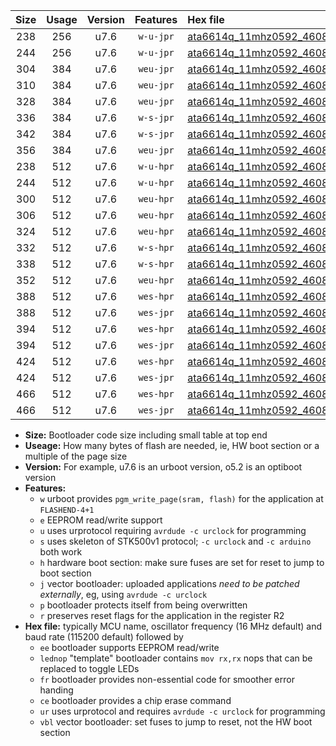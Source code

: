|Size|Usage|Version|Features|Hex file|
|:-:|:-:|:-:|:-:|:--|
|238|256|u7.6|`w-u-jpr`|[ata6614q_11mhz0592_460800bps_ur_vbl.hex](https://raw.githubusercontent.com/stefanrueger/urboot/main/bootloaders/ata6614q/fcpu_11mhz0592/460800_bps/ata6614q_11mhz0592_460800bps_ur_vbl.hex)|
|244|256|u7.6|`w-u-jpr`|[ata6614q_11mhz0592_460800bps_lednop_ur_vbl.hex](https://raw.githubusercontent.com/stefanrueger/urboot/main/bootloaders/ata6614q/fcpu_11mhz0592/460800_bps/ata6614q_11mhz0592_460800bps_lednop_ur_vbl.hex)|
|304|384|u7.6|`weu-jpr`|[ata6614q_11mhz0592_460800bps_ee_ur_vbl.hex](https://raw.githubusercontent.com/stefanrueger/urboot/main/bootloaders/ata6614q/fcpu_11mhz0592/460800_bps/ata6614q_11mhz0592_460800bps_ee_ur_vbl.hex)|
|310|384|u7.6|`weu-jpr`|[ata6614q_11mhz0592_460800bps_ee_lednop_ur_vbl.hex](https://raw.githubusercontent.com/stefanrueger/urboot/main/bootloaders/ata6614q/fcpu_11mhz0592/460800_bps/ata6614q_11mhz0592_460800bps_ee_lednop_ur_vbl.hex)|
|328|384|u7.6|`weu-jpr`|[ata6614q_11mhz0592_460800bps_ee_lednop_fr_ur_vbl.hex](https://raw.githubusercontent.com/stefanrueger/urboot/main/bootloaders/ata6614q/fcpu_11mhz0592/460800_bps/ata6614q_11mhz0592_460800bps_ee_lednop_fr_ur_vbl.hex)|
|336|384|u7.6|`w-s-jpr`|[ata6614q_11mhz0592_460800bps_vbl.hex](https://raw.githubusercontent.com/stefanrueger/urboot/main/bootloaders/ata6614q/fcpu_11mhz0592/460800_bps/ata6614q_11mhz0592_460800bps_vbl.hex)|
|342|384|u7.6|`w-s-jpr`|[ata6614q_11mhz0592_460800bps_lednop_vbl.hex](https://raw.githubusercontent.com/stefanrueger/urboot/main/bootloaders/ata6614q/fcpu_11mhz0592/460800_bps/ata6614q_11mhz0592_460800bps_lednop_vbl.hex)|
|356|384|u7.6|`weu-jpr`|[ata6614q_11mhz0592_460800bps_ee_lednop_fr_ce_ur_vbl.hex](https://raw.githubusercontent.com/stefanrueger/urboot/main/bootloaders/ata6614q/fcpu_11mhz0592/460800_bps/ata6614q_11mhz0592_460800bps_ee_lednop_fr_ce_ur_vbl.hex)|
|238|512|u7.6|`w-u-hpr`|[ata6614q_11mhz0592_460800bps_ur.hex](https://raw.githubusercontent.com/stefanrueger/urboot/main/bootloaders/ata6614q/fcpu_11mhz0592/460800_bps/ata6614q_11mhz0592_460800bps_ur.hex)|
|244|512|u7.6|`w-u-hpr`|[ata6614q_11mhz0592_460800bps_lednop_ur.hex](https://raw.githubusercontent.com/stefanrueger/urboot/main/bootloaders/ata6614q/fcpu_11mhz0592/460800_bps/ata6614q_11mhz0592_460800bps_lednop_ur.hex)|
|300|512|u7.6|`weu-hpr`|[ata6614q_11mhz0592_460800bps_ee_ur.hex](https://raw.githubusercontent.com/stefanrueger/urboot/main/bootloaders/ata6614q/fcpu_11mhz0592/460800_bps/ata6614q_11mhz0592_460800bps_ee_ur.hex)|
|306|512|u7.6|`weu-hpr`|[ata6614q_11mhz0592_460800bps_ee_lednop_ur.hex](https://raw.githubusercontent.com/stefanrueger/urboot/main/bootloaders/ata6614q/fcpu_11mhz0592/460800_bps/ata6614q_11mhz0592_460800bps_ee_lednop_ur.hex)|
|324|512|u7.6|`weu-hpr`|[ata6614q_11mhz0592_460800bps_ee_lednop_fr_ur.hex](https://raw.githubusercontent.com/stefanrueger/urboot/main/bootloaders/ata6614q/fcpu_11mhz0592/460800_bps/ata6614q_11mhz0592_460800bps_ee_lednop_fr_ur.hex)|
|332|512|u7.6|`w-s-hpr`|[ata6614q_11mhz0592_460800bps.hex](https://raw.githubusercontent.com/stefanrueger/urboot/main/bootloaders/ata6614q/fcpu_11mhz0592/460800_bps/ata6614q_11mhz0592_460800bps.hex)|
|338|512|u7.6|`w-s-hpr`|[ata6614q_11mhz0592_460800bps_lednop.hex](https://raw.githubusercontent.com/stefanrueger/urboot/main/bootloaders/ata6614q/fcpu_11mhz0592/460800_bps/ata6614q_11mhz0592_460800bps_lednop.hex)|
|352|512|u7.6|`weu-hpr`|[ata6614q_11mhz0592_460800bps_ee_lednop_fr_ce_ur.hex](https://raw.githubusercontent.com/stefanrueger/urboot/main/bootloaders/ata6614q/fcpu_11mhz0592/460800_bps/ata6614q_11mhz0592_460800bps_ee_lednop_fr_ce_ur.hex)|
|388|512|u7.6|`wes-hpr`|[ata6614q_11mhz0592_460800bps_ee.hex](https://raw.githubusercontent.com/stefanrueger/urboot/main/bootloaders/ata6614q/fcpu_11mhz0592/460800_bps/ata6614q_11mhz0592_460800bps_ee.hex)|
|388|512|u7.6|`wes-jpr`|[ata6614q_11mhz0592_460800bps_ee_vbl.hex](https://raw.githubusercontent.com/stefanrueger/urboot/main/bootloaders/ata6614q/fcpu_11mhz0592/460800_bps/ata6614q_11mhz0592_460800bps_ee_vbl.hex)|
|394|512|u7.6|`wes-hpr`|[ata6614q_11mhz0592_460800bps_ee_lednop.hex](https://raw.githubusercontent.com/stefanrueger/urboot/main/bootloaders/ata6614q/fcpu_11mhz0592/460800_bps/ata6614q_11mhz0592_460800bps_ee_lednop.hex)|
|394|512|u7.6|`wes-jpr`|[ata6614q_11mhz0592_460800bps_ee_lednop_vbl.hex](https://raw.githubusercontent.com/stefanrueger/urboot/main/bootloaders/ata6614q/fcpu_11mhz0592/460800_bps/ata6614q_11mhz0592_460800bps_ee_lednop_vbl.hex)|
|424|512|u7.6|`wes-hpr`|[ata6614q_11mhz0592_460800bps_ee_lednop_fr.hex](https://raw.githubusercontent.com/stefanrueger/urboot/main/bootloaders/ata6614q/fcpu_11mhz0592/460800_bps/ata6614q_11mhz0592_460800bps_ee_lednop_fr.hex)|
|424|512|u7.6|`wes-jpr`|[ata6614q_11mhz0592_460800bps_ee_lednop_fr_vbl.hex](https://raw.githubusercontent.com/stefanrueger/urboot/main/bootloaders/ata6614q/fcpu_11mhz0592/460800_bps/ata6614q_11mhz0592_460800bps_ee_lednop_fr_vbl.hex)|
|466|512|u7.6|`wes-hpr`|[ata6614q_11mhz0592_460800bps_ee_lednop_fr_ce.hex](https://raw.githubusercontent.com/stefanrueger/urboot/main/bootloaders/ata6614q/fcpu_11mhz0592/460800_bps/ata6614q_11mhz0592_460800bps_ee_lednop_fr_ce.hex)|
|466|512|u7.6|`wes-jpr`|[ata6614q_11mhz0592_460800bps_ee_lednop_fr_ce_vbl.hex](https://raw.githubusercontent.com/stefanrueger/urboot/main/bootloaders/ata6614q/fcpu_11mhz0592/460800_bps/ata6614q_11mhz0592_460800bps_ee_lednop_fr_ce_vbl.hex)|

- **Size:** Bootloader code size including small table at top end
- **Useage:** How many bytes of flash are needed, ie, HW boot section or a multiple of the page size
- **Version:** For example, u7.6 is an urboot version, o5.2 is an optiboot version
- **Features:**
  + `w` urboot provides `pgm_write_page(sram, flash)` for the application at `FLASHEND-4+1`
  + `e` EEPROM read/write support
  + `u` uses urprotocol requiring `avrdude -c urclock` for programming
  + `s` uses skeleton of STK500v1 protocol; `-c urclock` and `-c arduino` both work
  + `h` hardware boot section: make sure fuses are set for reset to jump to boot section
  + `j` vector bootloader: uploaded applications *need to be patched externally*, eg, using `avrdude -c urclock`
  + `p` bootloader protects itself from being overwritten
  + `r` preserves reset flags for the application in the register R2
- **Hex file:** typically MCU name, oscillator frequency (16 MHz default) and baud rate (115200 default) followed by
  + `ee` bootloader supports EEPROM read/write
  + `lednop` "template" bootloader contains `mov rx,rx` nops that can be replaced to toggle LEDs
  + `fr` bootloader provides non-essential code for smoother error handing
  + `ce` bootloader provides a chip erase command
  + `ur` uses urprotocol and requires `avrdude -c urclock` for programming
  + `vbl` vector bootloader: set fuses to jump to reset, not the HW boot section
